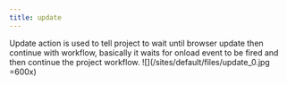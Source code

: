 ```yaml
---
title: update
---
```


Update action is used to tell project to wait until browser update then continue with workflow, basically it waits for onload event to be fired and then continue the project workflow. ![](/sites/default/files/update_0.jpg =600x)